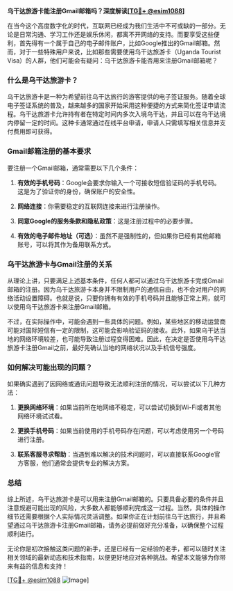 **乌干达旅游卡能注册Gmail邮箱吗？深度解读[[TG💪+ @esim1088](https://t.me/s/esim1088)]**

在当今这个高度数字化的时代，互联网已经成为我们生活中不可或缺的一部分。无论是日常沟通、学习工作还是娱乐休闲，都离不开网络的支持。而要享受这些便利，首先得有一个属于自己的电子邮件账户，比如Google推出的Gmail邮箱。然而，对于一些特殊用户来说，比如那些需要使用乌干达旅游卡（Uganda Tourist Visa）的人群，他们可能会有疑问：乌干达旅游卡能否用来注册Gmail邮箱呢？

### 什么是乌干达旅游卡？

乌干达旅游卡是一种为希望前往乌干达旅行的游客提供的电子签证服务。随着全球电子签证系统的普及，越来越多的国家开始采用这种便捷的方式来简化签证申请流程。乌干达旅游卡允许持有者在特定时间内多次入境乌干达，并且可以在乌干达境内停留一定的时间。这种卡通常通过在线平台申请，申请人只需填写相关信息并支付费用即可获得。

### Gmail邮箱注册的基本要求

要注册一个Gmail邮箱，通常需要以下几个条件：

1. **有效的手机号码**：Google会要求你输入一个可接收短信验证码的手机号码。这是为了验证你的身份，确保账户的安全性。
   
2. **网络连接**：你需要稳定的互联网连接来进行注册操作。

3. **同意Google的服务条款和隐私政策**：这是注册过程中的必要步骤。

4. **有效的电子邮件地址（可选）**：虽然不是强制性的，但如果你已经有其他邮箱账号，可以将其作为备用联系方式。

### 乌干达旅游卡与Gmail注册的关系

从理论上讲，只要满足上述基本条件，任何人都可以通过乌干达旅游卡完成Gmail邮箱的注册。因为乌干达旅游卡本身并不限制用户的通信自由，也不会对用户的网络活动设置障碍。也就是说，只要你拥有有效的手机号码并且能够正常上网，就可以使用乌干达旅游卡来注册Gmail邮箱。

不过，在实际操作中，可能会遇到一些具体的问题。例如，某些地区的移动运营商可能对国际短信有一定的限制，这可能会影响验证码的接收。此外，如果乌干达当地的网络环境较差，也可能导致注册过程变得困难。因此，在决定是否使用乌干达旅游卡注册Gmail之前，最好先确认当地的网络状况以及手机信号强度。

### 如何解决可能出现的问题？

如果确实遇到了因网络或通讯问题导致无法顺利注册的情况，可以尝试以下几种方法：

1. **更换网络环境**：如果当前所在地网络不稳定，可以尝试切换到Wi-Fi或者其他网络环境试试看。

2. **更换手机号码**：如果当前使用的手机号码存在问题，可以考虑使用另一个号码进行注册。

3. **联系客服寻求帮助**：当遇到难以解决的技术问题时，可以直接联系Google官方客服，他们通常会提供专业的解决方案。

### 总结

综上所述，乌干达旅游卡是可以用来注册Gmail邮箱的。只要具备必要的条件并且注意规避可能出现的风险，大多数人都能够顺利完成这一过程。当然，具体的操作细节还需要根据个人实际情况灵活调整。如果你正在计划前往乌干达旅行，并且希望通过乌干达旅游卡注册Gmail邮箱，请务必提前做好充分准备，以确保整个过程顺利进行。

无论你是初次接触这类问题的新手，还是已经有一定经验的老手，都可以随时关注相关领域的最新动态和技术指南，以便更好地应对各种挑战。希望本文能够为你带来有益的信息和支持！

[[TG💪+ @esim1088](https://t.me/s/esim1088) ![Image](https://i.postimg.cc/4NQfJmqS/Snipaste-2025-05-13-00-14-12.png)]